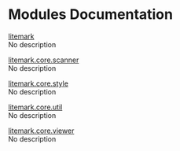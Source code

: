 # Modules Documentation

[litemark](https://github.com/pyrustic/litemark/blob/master/docs/modules/content/litemark/README.md#module-overview)
<br>
No description


[litemark.core.scanner](https://github.com/pyrustic/litemark/blob/master/docs/modules/content/litemark.core.scanner/README.md#module-overview)
<br>
No description


[litemark.core.style](https://github.com/pyrustic/litemark/blob/master/docs/modules/content/litemark.core.style/README.md#module-overview)
<br>
No description


[litemark.core.util](https://github.com/pyrustic/litemark/blob/master/docs/modules/content/litemark.core.util/README.md#module-overview)
<br>
No description


[litemark.core.viewer](https://github.com/pyrustic/litemark/blob/master/docs/modules/content/litemark.core.viewer/README.md#module-overview)
<br>
No description


